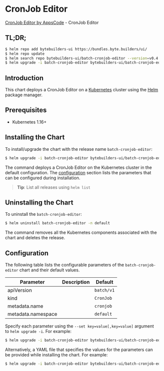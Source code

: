 # CronJob Editor

[CronJob Editor by AppsCode](https://byte.builders) - CronJob Editor

## TL;DR;

```bash
$ helm repo add bytebuilders-ui https://bundles.byte.builders/ui/
$ helm repo update
$ helm search repo bytebuilders-ui/batch-cronjob-editor --version=v0.4.14
$ helm upgrade -i batch-cronjob-editor bytebuilders-ui/batch-cronjob-editor -n default --create-namespace --version=v0.4.14
```

## Introduction

This chart deploys a CronJob Editor on a [Kubernetes](http://kubernetes.io) cluster using the [Helm](https://helm.sh) package manager.

## Prerequisites

- Kubernetes 1.16+

## Installing the Chart

To install/upgrade the chart with the release name `batch-cronjob-editor`:

```bash
$ helm upgrade -i batch-cronjob-editor bytebuilders-ui/batch-cronjob-editor -n default --create-namespace --version=v0.4.14
```

The command deploys a CronJob Editor on the Kubernetes cluster in the default configuration. The [configuration](#configuration) section lists the parameters that can be configured during installation.

> **Tip**: List all releases using `helm list`

## Uninstalling the Chart

To uninstall the `batch-cronjob-editor`:

```bash
$ helm uninstall batch-cronjob-editor -n default
```

The command removes all the Kubernetes components associated with the chart and deletes the release.

## Configuration

The following table lists the configurable parameters of the `batch-cronjob-editor` chart and their default values.

|     Parameter      | Description |        Default        |
|--------------------|-------------|-----------------------|
| apiVersion         |             | <code>batch/v1</code> |
| kind               |             | <code>CronJob</code>  |
| metadata.name      |             | <code>cronjob</code>  |
| metadata.namespace |             | <code>default</code>  |


Specify each parameter using the `--set key=value[,key=value]` argument to `helm upgrade -i`. For example:

```bash
$ helm upgrade -i batch-cronjob-editor bytebuilders-ui/batch-cronjob-editor -n default --create-namespace --version=v0.4.14 --set apiVersion=batch/v1
```

Alternatively, a YAML file that specifies the values for the parameters can be provided while
installing the chart. For example:

```bash
$ helm upgrade -i batch-cronjob-editor bytebuilders-ui/batch-cronjob-editor -n default --create-namespace --version=v0.4.14 --values values.yaml
```
